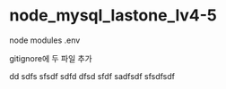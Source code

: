 ﻿# node_mysql_lastone_lv4-5

node modules
.env

gitignore에 두 파일 추가

dd
sdfs
sfsdf
sdfd
dfsd
sfdf
sadfsdf
sfsdfsdf
